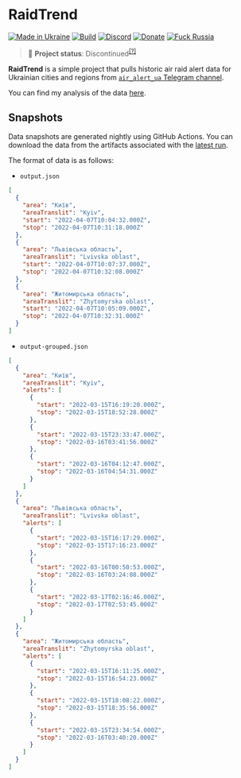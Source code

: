 # RaidTrend

[![Made in Ukraine](https://img.shields.io/badge/made_in-ukraine-ffd700.svg?labelColor=0057b7)](https://vshymanskyy.github.io/StandWithUkraine)
[![Build](https://img.shields.io/github/workflow/status/Tyrrrz/RaidTrend/main/master)](https://github.com/Tyrrrz/RaidTrend/actions)
[![Discord](https://img.shields.io/discord/869237470565392384?label=discord)](https://discord.gg/2SUWKFnHSm)
[![Donate](https://img.shields.io/badge/donate-$$$-8a2be2.svg)](https://tyrrrz.me/donate)
[![Fuck Russia](https://img.shields.io/badge/fuck-russia-e4181c.svg?labelColor=000000)](https://twitter.com/Tyrrrz/status/1495972128977571848)

> 🔴 **Project status**: Discontinued<sup>[[?]](https://github.com/Tyrrrz/.github/blob/master/docs/project-status.md)</sup>

**RaidTrend** is a simple project that pulls historic air raid alert data for Ukrainian cities and regions from [`air_alert_ua` Telegram channel](https://t.me/air_alert_ua).

You can find my analysis of the data [here](https://observablehq.com/@tyrrrz/raidtrend).

## Snapshots

Data snapshots are generated nightly using GitHub Actions.
You can download the data from the artifacts associated with the [latest run](https://github.com/Tyrrrz/RaidTrend/actions/workflows/main.yaml).

The format of data is as follows:

- `output.json`

```json
[
  {
    "area": "Київ",
    "areaTranslit": "Kyiv",
    "start": "2022-04-07T10:04:32.000Z",
    "stop": "2022-04-07T10:31:18.000Z"
  },
  {
    "area": "Львівська область",
    "areaTranslit": "Lvivska oblast",
    "start": "2022-04-07T10:07:37.000Z",
    "stop": "2022-04-07T10:32:08.000Z"
  },
  {
    "area": "Житомирська область",
    "areaTranslit": "Zhytomyrska oblast",
    "start": "2022-04-07T10:05:09.000Z",
    "stop": "2022-04-07T10:32:31.000Z"
  }
]
```

- `output-grouped.json`

```json
[
  {
    "area": "Київ",
    "areaTranslit": "Kyiv",
    "alerts": [
      {
        "start": "2022-03-15T16:19:20.000Z",
        "stop": "2022-03-15T18:52:28.000Z"
      },
      {
        "start": "2022-03-15T23:33:47.000Z",
        "stop": "2022-03-16T03:41:56.000Z"
      },
      {
        "start": "2022-03-16T04:12:47.000Z",
        "stop": "2022-03-16T04:54:31.000Z"
      }
    ]
  },
  {
    "area": "Львівська область",
    "areaTranslit": "Lvivska oblast",
    "alerts": [
      {
        "start": "2022-03-15T16:17:29.000Z",
        "stop": "2022-03-15T17:16:23.000Z"
      },
      {
        "start": "2022-03-16T00:50:53.000Z",
        "stop": "2022-03-16T03:24:08.000Z"
      },
      {
        "start": "2022-03-17T02:16:46.000Z",
        "stop": "2022-03-17T02:53:45.000Z"
      }
    ]
  },
  {
    "area": "Житомирська область",
    "areaTranslit": "Zhytomyrska oblast",
    "alerts": [
      {
        "start": "2022-03-15T16:11:25.000Z",
        "stop": "2022-03-15T16:54:23.000Z"
      },
      {
        "start": "2022-03-15T18:08:22.000Z",
        "stop": "2022-03-15T18:35:56.000Z"
      },
      {
        "start": "2022-03-15T23:34:54.000Z",
        "stop": "2022-03-16T03:40:20.000Z"
      }
    ]
  }
]
```
